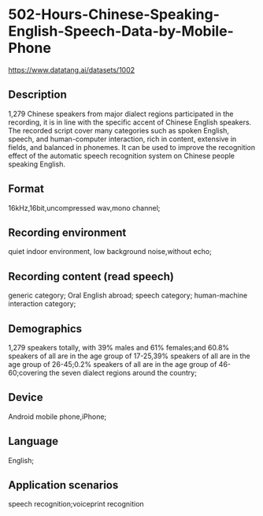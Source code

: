 # 502-Hours-Chinese-Speaking-English-Speech-Data-by-Mobile-Phone
https://www.datatang.ai/datasets/1002

## Description
1,279 Chinese speakers from major dialect regions participated in the recording, it is in line with the specific accent of Chinese English speakers. The recorded script cover many categories such as spoken English, speech, and human-computer interaction, rich in content, extensive in fields, and balanced in phonemes. It can be used to improve the recognition effect of the automatic speech recognition system on Chinese people speaking English.

## Format
16kHz,16bit,uncompressed wav,mono channel;

## Recording environment
quiet indoor environment, low background noise,without echo;

## Recording content (read speech)
generic category; Oral English abroad; speech category; human-machine interaction category;

## Demographics
1,279 speakers totally, with 39% males and 61% females;and 60.8% speakers of all are in the age group of 17-25,39% speakers of all are in the age group of 26-45;0.2% speakers of all are in the age group of 46-60;covering the seven dialect regions around the country;

## Device
Android mobile phone,iPhone;

## Language
English;

## Application scenarios
speech recognition;voiceprint recognition
